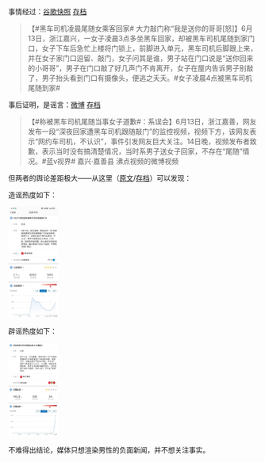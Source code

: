 事情经过：[谷歌快照](https://webcache.googleusercontent.com/search?q=cache:3vPfKfLtD9IJ:https://weibo.com/1806128454/LxHfOuRK5) [存档](https://archive.is/wip/DB2Vm)

>【#黑车司机凌晨尾随女乘客回家# 大力敲门称“我是送你的哥哥[怒]】6月13日，浙江嘉兴，一女子凌晨3点多坐黑车回家，却被黑车司机尾随到家门口，女子下车后急忙上楼将门锁上，前脚进入单元，黑车司机后脚跟上来，并在女子家门口逗留、敲门，女子问其是谁，男子站在门口说是“送你回来的小哥哥”，男子在门口敲了好几声门不肯离开，女子在屋内告诉男子别敲了，男子抬头看到门口有摄像头，便逃之夭夭。#女子凌晨4点被黑车司机尾随到家#

事后证明，是谣言：[微博](https://weibo.com/5145725878/LxMR3vLSV) [存档](https://archive.is/wip/O5j2Z)

>【#称被黑车司机尾随当事女子道歉#：系误会】6月13日，浙江嘉善，网友发布一段“深夜回家遭黑车司机跟随敲门”的监控视频，视频下方，该网友表示“网约车司机，不认识”，事件引发网友巨大关注。14日晚，视频发布者致歉，表示当时没有搞清楚情况，当时系男子送女子回家，不存在“尾随”情况。#蓝v视界# 嘉兴·嘉善县 沸点视频的微博视频

但两者的舆论差距极大——从这里（[原文](https://www.zhihu.com/question/537740161/answer/2529524942)/[存档](https://archive.is/wip/CHRIi)）可以发现：

造谣热度如下：

<img src="ef84e27e-1f17-45cd-9c90-44f3caa05499.jpg" alt="ef84e27e-1f17-45cd-9c90-44f3caa05499" style="zoom" width=20%/>

辟谣热度如下：

<img src="6549561d-12a1-4492-9be2-be7a01acc969.jpg" alt="6549561d-12a1-4492-9be2-be7a01acc969" style="zoom" width=20%/>

不难得出结论，媒体只想渲染男性的负面新闻，并不想关注事实。